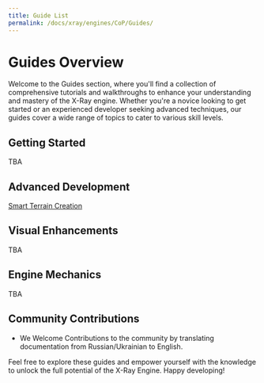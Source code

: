 ```yaml
---
title: Guide List
permalink: /docs/xray/engines/CoP/Guides/
---
```


# Guides Overview

Welcome to the Guides section, where you'll find a collection of comprehensive tutorials and walkthroughs to enhance your understanding and mastery of the X-Ray engine. Whether you're a novice looking to get started or an experienced developer seeking advanced techniques, our guides cover a wide range of topics to cater to various skill levels.

## Getting Started

TBA

## Advanced Development

[Smart Terrain Creation](https://faberthecatgirl.github.io/docs/xray/engines/CoP/Guides/Level_Design/smart_terrain_creation/)

## Visual Enhancements

TBA

## Engine Mechanics

TBA

## Community Contributions

- We Welcome Contributions to the community by translating documentation from Russian/Ukrainian to English.

Feel free to explore these guides and empower yourself with the knowledge to unlock the full potential of the X-Ray Engine. Happy developing!
